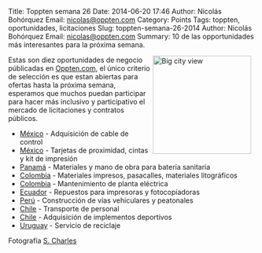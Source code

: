 Title: Toppten semana 26
Date: 2014-06-20 17:46
Author: Nicolás Bohórquez
Email:  nicolas@oppten.com
Category: Points
Tags: toppten, oportunidades, licitaciones
Slug: toppten-semana-26-2014
Author: Nicolás Bohórquez
Email:  nicolas@oppten.com
Summary: 10 de las opportunidades más interesantes para la próxima semana.

<img src="/images/toppten/week26.jpg" alt="Big city view" align="right" style="margin-right:10px;width:200px;"/> Estas son diez oportunidades
de negocio públicadas en
[Oppten.com](http://oppten.com?utm_content=toppten-w26&utm_medium=social&utm_source=blog&utm_campaign=toppten),
el único criterio de selección es que estan abiertas para ofertas hasta
la próxima semana, esperamos que muchos puedan participar para hacer más
inclusivo y participativo el mercado de licitaciones y contratos
públicos.

-   [México](http://oppten.mx/oportunidad-negocio/concurso-14b214706n500517665-cable-control-solicitud-informacion-aa018toq957n662014-estado-chiapas-mexico-200298230?utm_content=toppten-w26&utm_medium=social&utm_source=blog&utm_campaign=toppten "Oportunidad Licitación Contrato México") - Adquisición de cable de control
-   [México](http://oppten.mx/oportunidad-negocio/licitacion-kit-impresion-cinta-laminado-tarjeta-proximidad-ii-mexico-city-mexico-200297437?utm_content=toppten-w26&utm_medium=social&utm_source=blog&utm_campaign=toppten "Oportunidad Licitación Contrato México") - Tarjetas de proximidad, cintas y kit de impresión
-   [Panamá](http://panama.oppten.com/oportunidad-negocio/contrato-suministro-materiales-mano-obra-de-construccion-bateria-sanitaria-centro-educativo-cienaga-larga-ubicado-corregimiento-capellania-distrito-nata-cocle-aguadulce-panama-200317886?utm_content=toppten-w26&utm_medium=social&utm_source=blog&utm_campaign=toppten "Oportunidad Licitación Contrato Panamá") - Materiales y mano de obra para batería sanitaria
-   [Colombia](http://oppten.co/oportunidad-negocio/licitacion-contratista-suministrara-materiales-impresos-litograficos-publicaciones-pasacalles-afiches-plegables-cartillas-diplomas-broches-escarapelas-tarjetas-personales-copacabana-colombia-200312642?utm_content=toppten-w26&utm_medium=social&utm_source=blog&utm_campaign=toppten "Oportunidad Licitación Contrato Colombia") - Materiales impresos, pasacalles, materiales litográficos
-   [Colombia](http://oppten.co/oportunidad-negocio/contrato-servicio-mantenimiento-preventivo-correctivo-inclusion-repuestos-accesorios-insumos-planta-electrica-sede-direccion-seccional-impuestos-aduanas-neiva-neiva-colombia-200313244?utm_content=toppten-w26&utm_medium=social&utm_source=blog&utm_campaign=toppten "Oportunidad Licitación Contrato Colombia") - Mantenimiento de planta eléctrica
-   [Ecuador](http://oppten.ec/oportunidad-negocio/licitacion-partes-piezas-accesorios-impresoras-copiadoras-quito-ecuador-200253834?utm_content=toppten-w26&utm_medium=social&utm_source=blog&utm_campaign=toppten "Oportunidad Licitación Contrato Ecuador") - Repuestos para impresoras y fotocopiadoras
-   [Perú](http://oppten.pe/oportunidad-negocio/contrato-creacion-vias-vehiculares-peatonales-asociacion-vivienda-rinconada-cieneguilla-cpr-ficus-distrito-cieneguilla-i-etapa-lima-peru-200317532?utm_content=toppten-w26&utm_medium=social&utm_source=blog&utm_campaign=toppten "Oportunidad Licitación Contrato Perú") - Construcción de vías vehiculares y peatonales
-   [Chile](http://oppten.cl/oportunidad-negocio/contrato-transporte-preferente-personal-juzgado-letras-rio-bueno-valdivia-chile-200317688?utm_content=toppten-w26&utm_medium=social&utm_source=blog&utm_campaign=toppten "Oportunidad Licitación Contrato Chile") - Transporte de personal
-   [Chile](http://oppten.cl/oportunidad-negocio/concurso-implementos-deportivos-establecimientos-educacionales-daem-politecnico-arica-escuela-espana-escuela-manuel-rodriguez-arica-chile-200317645?utm_content=toppten-w26&utm_medium=social&utm_source=blog&utm_campaign=toppten "Oportunidad Licitación Contrato Chile") - Adquisición de implementos deportivos
-   [Uruguay](http://oppten.uy/oportunidad-negocio/contrato-reciclaje-ampliacion-edificio-servicio-sanitario-ejercito-montevideo-uruguay-200317579?utm_content=toppten-w26&utm_medium=social&utm_source=blog&utm_campaign=toppten "Oportunidad Licitación Contrato Uruguay") - Servicio de reciclaje

Fotografía [S. Charles](http://sleepdirt.co.uk/)
